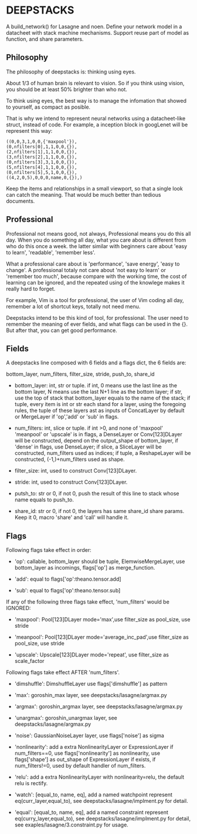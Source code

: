 DEEPSTACKS
==========

A build_network() for Lasagne and noen. Define your network model in a
datacheet with stack machine mechanisms.  Support reuse part of model as
function, and share parameters.

Philosophy
----------

The philosophy of deepstacks is: thinking using eyes.

About 1/3 of human brain is relevant to vision. So if you think using vision,
you should be at least 50% brighter than who not.

To think using eyes, the best way is to manage the infomation that showed to
yourself, as compact as posible.

That is why we intend to represent neural networks using a datacheet-like
struct, instead of code. For example, a inception block in googLenet will be
represent this way:

	((0,0,3,1,0,0,{'maxpool'}),
	(0,nfilters[0],1,1,0,0,{}),
	(2,nfilters[1],1,1,0,0,{}),
	(3,nfilters[2],1,1,0,0,{}),
	(0,nfilters[3],3,1,0,0,{}),
	(5,nfilters[4],1,1,0,0,{}),
	(0,nfilters[5],5,1,0,0,{}),
	((4,2,0,5),0,0,0,name,0,{}),)

Keep the items and relationships in a small viewport, so that a single look can
catch the meaning. That would be much better than tedious documents.

Professional
------------

Professional not means good, not always, Professional means you do this all
day. When you do something all day, what you care about is different from who
do this once a week. the latter similar with beginners care about 'easy to
learn', 'readable', 'remember less'. 

What a professional care about is 'performance', 'save energy', 'easy to
change'. A professional totaly not care about 'not easy to learn' or 'remember
too much', because compare with the working time, the cost of learning can be
ignored, and the repeated using of the knowlege makes it really hard to forget.

For example, Vim is a tool for professional, the user of Vim coding all day,
remember a lot of shortcut keys, totally not need menu.

Deepstacks intend to be this kind of tool, for professional. The user need to
remember the meaning of ever fields, and what flags can be used in the {}. But
after that, you can get good performance.

Fields
------

A deepstacks line composed with 6 fields and a flags dict, the 6 fields are:

  bottom_layer, num_filters, filter_size, stride, push_to, share_id

* bottom_layer: int, str or tuple. if int, 0 means use the last line as the
bottom layer, N means use the last N+1 line as the bottom layer; if str, use
the top of stack that bottom_layer equals to the name of the stack; if tuple,
every item is int or str each stand for a layer, using the foregoing rules, the
tuple of these layers ast as inputs of ConcatLayer by default or MergeLayer if
'op','add' or 'sub' in flags.

* num_filters: int, slice or tuple. if int >0, and none of 'maxpool' 'meanpool' or
'upscale' is in flags, a DenseLayer or Conv[123]DLayer will be
constructed, depend on the output_shape of bottom_layer, if 'dense' in flags,
use DenseLayer; if slice, a SliceLayer will be constructed, num_filters used as
indices; if tuple, a ReshapeLayer will be constructed, (-1,)+num_filters used
as shape.

* filter_size: int, used to construct Conv[123]DLayer.

* stride: int, used to construct Conv[123]DLayer.

* putsh_to: str or 0, if not 0, push the result of this line to stack whose name equals to push_to.

* share_id: str or 0, if not 0, the layers has same share_id share params. Keep
it 0, macro 'share' and 'call' will handle it.

Flags
-----

Following flags take effect in order:

* 'op': callable, bottom_layer should be tuple, ElemwiseMergeLayer, use
bottom_layer as incomings, flags['op'] as merge_function.

* 'add': equal to flags['op':theano.tensor.add]

* 'sub': equal to flags['op':theano.tensor.sub]

If any of the following three flags take effect, 'num_filters' would be IGNORED:

* 'maxpool': Pool[123]DLayer mode='max',use filter_size as pool_size, use stride

* 'meanpool': Pool[123]DLayer mode='average_inc_pad',use filter_size as pool_size, use stride

* 'upscale': Upscale[123]DLayer mode='repeat', use filter_size as scale_factor

Following flags take effect AFTER 'num_filters'.

* 'dimshuffle': DimshuffleLayer use flags['dimshuffle'] as pattern

* 'max': goroshin_max layer, see deepstacks/lasagne/argmax.py

* 'argmax': goroshin_argmax layer, see deepstacks/lasagne/argmax.py

* 'unargmax': goroshin_unargmax layer, see deepstacks/lasagne/argmax.py

* 'noise': GaussianNoiseLayer layer, use flags['noise'] as sigma

* 'nonlinearity': add a extra NonlinearityLayer or ExpressionLayer if
num_filters==0, use flags['nonlinearity'] as nonlinearity, use flags['shape']
as out_shape of ExpressionLayer if exists, if num_filters!=0, used by default
handler of num_filters.

* 'relu': add a extra NonlinearityLayer with nonlinearity=relu, the default relu
is rectify.

* 'watch': [equal_to, name, eq], add a named watchpoint represent
eq(curr_layer,equal_to), see deepstacks/lasagne/implment.py for detail.

* 'equal': [equal_to, name, eq], add a named constraint represent
eq(curry_layer,equal_to), see deepstacks/lasagne/implment.py for detail, see
exaples/lasagne/3.constraint.py for usage.
